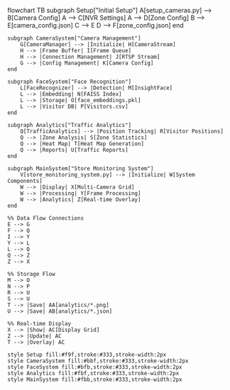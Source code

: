 flowchart TB
    subgraph Setup["Initial Setup"]
        A[setup_cameras.py] --> B[Camera Config]
        A --> C[NVR Settings]
        A --> D[Zone Config]
        B --> E[camera_config.json]
        C --> E
        D --> F[zone_config.json]
    end

    subgraph CameraSystem["Camera Management"]
        G[CameraManager] --> |Initialize| H[CameraStream]
        H --> |Frame Buffer| I[Frame Queue]
        H --> |Connection Management| J[RTSP Stream]
        G --> |Config Management| K[Camera Config]
    end

    subgraph FaceSystem["Face Recognition"]
        L[FaceRecognizer] --> |Detection| M[InsightFace]
        L --> |Embedding| N[FAISS Index]
        L --> |Storage| O[face_embeddings.pkl]
        L --> |Visitor DB| P[Visitors.csv]
    end

    subgraph Analytics["Traffic Analytics"]
        Q[TrafficAnalytics] --> |Position Tracking| R[Visitor Positions]
        Q --> |Zone Analysis| S[Zone Statistics]
        Q --> |Heat Map| T[Heat Map Generation]
        Q --> |Reports| U[Traffic Reports]
    end

    subgraph MainSystem["Store Monitoring System"]
        V[store_monitoring_system.py] --> |Initialize| W[System Components]
        W --> |Display| X[Multi-Camera Grid]
        W --> |Processing| Y[Frame Processing]
        W --> |Analytics| Z[Real-time Overlay]
    end

    %% Data Flow Connections
    E --> G
    F --> Q
    I --> Y
    Y --> L
    L --> Q
    Q --> Z
    Z --> X

    %% Storage Flow
    M --> O
    N --> P
    R --> U
    S --> U
    T --> |Save| AA[analytics/*.png]
    U --> |Save| AB[analytics/*.json]

    %% Real-time Display
    X --> |Show| AC[Display Grid]
    Z --> |Update| AC
    T --> |Overlay| AC

    style Setup fill:#f9f,stroke:#333,stroke-width:2px
    style CameraSystem fill:#bbf,stroke:#333,stroke-width:2px
    style FaceSystem fill:#bfb,stroke:#333,stroke-width:2px
    style Analytics fill:#fbf,stroke:#333,stroke-width:2px
    style MainSystem fill:#fbb,stroke:#333,stroke-width:2px

